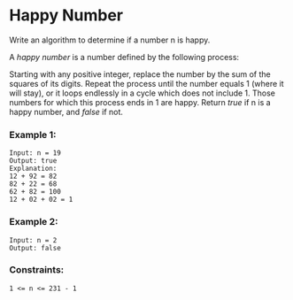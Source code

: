 # Happy Number

Write an algorithm to determine if a number n is happy.

A *happy number* is a number defined by the following process:

Starting with any positive integer, replace the number by the sum of the squares of its digits.
Repeat the process until the number equals 1 (where it will stay), or it loops endlessly in a cycle which does not include 1.
Those numbers for which this process ends in 1 are happy.
Return *true* if n is a happy number, and *false* if not.

 

### Example 1:

    Input: n = 19
    Output: true
    Explanation:
    12 + 92 = 82
    82 + 22 = 68
    62 + 82 = 100
    12 + 02 + 02 = 1

### Example 2:

    Input: n = 2
    Output: false


### Constraints:

    1 <= n <= 231 - 1

